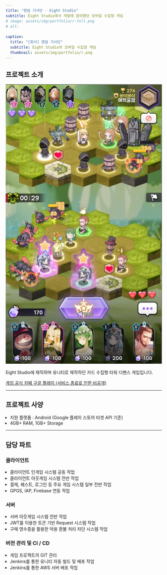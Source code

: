 ```yaml
---
title: "랜덤 기사단 - Eight Studio"
subtitle: Eight Studio에서 개발에 참여했던 모바일 수집형 게임
# image: assets/img/portfolio/r-full.png
# alt: 

caption:
  title: "[회사] 랜덤 기사단"
  subtitle: Eight Studio의 모바일 수집형 게임
  thumbnail: assets/img/portfolio/r.png
---
```


## 프로젝트 소개

![](assets/img/portfolio/r-game.webp)

Eight Studio에 재직하며 유니티로 제작하던 카드 수집형 타워 디펜스 게임입니다.

<div class="project-links text-center mb-5">
  <a href="https://cafe.naver.com/eightgames" target="_blank" class="section-subheading btn btn-outline-success m-2">
    <i class="fa-solid fa-mug-saucer"></i> 게임 공식 카페
  </a>
  <a href="https://play.google.com/store/apps/details?id=com.eightstduio.projectrd" target="_blank" class="section-subheading btn btn-outline-dark m-2">
    <i class="fas fa-play"></i> 구글 플레이 (서비스 종료로 인한 비공개)
  </a>
</div>

-----

## 프로젝트 사양

<ul class="text-left mb-1" style="padding-left:1em;">
  <li>
    지원 플랫폼 : Android (Google 플레이 스토어 타겟 API 기준)
  </li>
  <li class="mt-2">
    4GB+ RAM, 1GB+ Storage
  </li>
</ul>

-----

## 담당 파트

<div class="container">
  <div class="media mb-4 align-items-start text-left">
    <div class="media-body">
      <h3 class="text-left">클라이언트</h3>
      <ul class="text-left mb-1" style="padding-left:1em;">
        <li>
          클라이언트 인게임 시스템 공동 작업
        </li>
        <li class="mt-2">
          클라이언트 아웃게임 시스템 전반 작업
        </li>
        <li class="mt-2">
          결제, 퀘스트, 로그인 등 주요 게임 시스템 일부 전반 작업
        </li>
        <li class="mt-2">
          GPGS, IAP, Firebase 연동 작업
        </li>
      </ul>
    </div>
  </div>

  <div class="media mb-4 align-items-start text-left">
    <div class="media-body">
      <h3 class="text-left">서버</h3>
      <ul class="text-left mb-1" style="padding-left:1em;">
        <li>
          서버 아웃게임 시스템 전반 작업
        </li>
        <li class="mt-2">
          JWT를 이용한 토큰 기반 Request 시스템 작업
        </li>
        <li class="mt-2">
          구매 영수증을 활용한 악용 환불 처리 차단 시스템 작업
        </li>
      </ul>
    </div>
  </div>

  <div class="media mb-4 align-items-start text-left">
    <div class="media-body">
      <h3 class="text-left">버전 관리 및 CI / CD</h3>
      <ul class="text-left mb-1" style="padding-left:1em;">
        <li>
          게임 프로젝트의 GIT 관리
        </li>
        <li class="mt-2">
          Jenkins를 통한 유니티 자동 빌드 및 배포 작업
        </li>
        <li class="mt-2">
          Jenkins를 통한 AWS 서버 배포 작업
        </li>
      </ul>
    </div>
  </div>
</div>